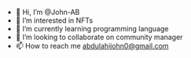 - 👋 Hi, I’m @John-AB
- 👀 I’m interested in NFTs
- 🌱 I’m currently learning programming language
- 💞️ I’m looking to collaborate on community manager
- 📫 How to reach me abdulahijohn0@gmail.com

<!---
John-AB/John-AB is a ✨ special ✨ repository because its `README.md` (this file) appears on your GitHub profile.
You can click the Preview link to take a look at your changes.
--->
